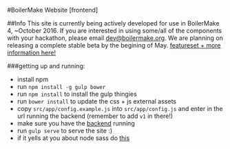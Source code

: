 #BoilerMake Website [frontend]

##Info
This site is currently being actively developed for use in BoilerMake 4, ~October 2016. If you are interested in using some/all of the components with your hackathon, please email dev@boilermake.org. We are planning on releasing a complete stable beta by the begining of May. [featureset + more information here!](http://2016.boilermake.org/about) 

###getting up and running:
* install npm
* run `npm install -g gulp bower`
* run `npm install` to install the gulp thingies
* run `bower install` to update the css + js external assets
* copy `src/app/config.example.js` into `src/app/config.js` and enter in the url running the backend (remember to add `v1` in there!)
* make sure you have the [backend](https://github.com/BoilerMake/backend) running
* run `gulp serve` to serve the site :)
* if it yells at you about node sass do [this](http://stackoverflow.com/questions/29461831/libsass-bindings-not-found-when-using-node-sass-in-nodejs#answer-32946197)
